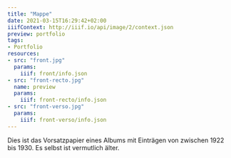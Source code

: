 ```yaml
---
title: "Mappe"
date: 2021-03-15T16:29:42+02:00
iiifContext: http://iiif.io/api/image/2/context.json
preview: portfolio
tags:
- Portfolio
resources:
- src: "front.jpg"
  params:
    iiif: front/info.json
- src: "front-recto.jpg"
  name: preview
  params:
    iiif: front-recto/info.json
- src: "front-verso.jpg"
  params:
    iiif: front-verso/info.json
---
```

Dies ist das Vorsatzpapier eines Albums mit Einträgen von zwischen 1922 bis 1930. Es selbst ist vermutlich älter.
